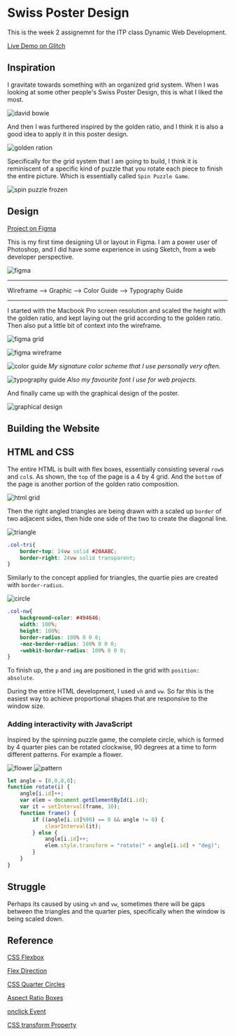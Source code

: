 # Swiss Poster Design

This is the week 2 assignemnt for the ITP class Dynamic Web Development.

[Live Demo on Glitch](www.glitch.com)

## Inspiration

I gravitate towards something with an organized grid system. When I was looking at some other people's Swiss Poster Design, this is what I liked the most.

![david bowie](https://cdn.shopify.com/s/files/1/0140/7312/products/david_bowie_2.jpg?v=1451967886)

And then I was furthered inspired by the golden ratio, and I think it is also a good idea to apply it in this poster design.

![golden ration](https://cdn.technologynetworks.com/tn/images/thumbs/webp/640_360/human-skulls-follow-da-vincis-golden-ratio-324837.webp?v=10395981)

Specifically for the grid system that I am going to build, I think it is reminiscent of a specific kind of puzzle that you rotate each piece to finish the entire picture. Which is essentially called `Spin Puzzle Game`.

![spin puzzle frozen](https://lh3.googleusercontent.com/proxy/lkzW_XxR2BZC55XZZPieDo1RdYQP1mqGeEULrNk-bYXwHasiujUwwgSJ7QxzLLdvb3HYgqAGv06bcyuCzCYUunN789CilIb6_0codYNAosQHmWP0)

## Design

[Project on Figma](https://www.figma.com/file/CqJmaQRtks6TGv7BLEZDOt/Swiss-Poster?node-id=6%3A71)

This is my first time designing UI or layout in Figma. I am a power user of Photoshop, and I did have some experience in using Sketch, from a web developer perspective.

![figma](public/img/figma.png)

***

Wireframe --> Graphic --> Color Guide --> Typography Guide

***

I started with the Macbook Pro screen resolution and scaled the height with the golden ratio, and kept laying out the grid according to the golden ratio. Then also put a little bit of context into the wireframe.

![figma grid](public/img/figma_grid.png)

![figma wireframe](public/img/wireframe.png)

![color guide](public/img/color_guide.png)
*My signature color scheme that I use personally very often.*

![typography guide](public/img/typography_guide.png)
*Also my favourite font I use for web projects.*

And finally came up with the graphical design of the poster.

![graphical design](public/img/graphical.png)

## Building the Website

## HTML and CSS

The entire HTML is built with flex boxes, essentially consisting several `row`s and `col`s. As shown, the `top` of the page is a 4 by 4 grid. And the `bottom` of the page is another portion of the golden ratio composition.

![html grid](public/img/html_grid.png)

Then the right angled triangles are being drawn with a scaled up `border` of two adjacent sides, then hide one side of the two to create the diagonal line.

![triangle](public/img/triangle.png)

```CSS
.col-tri{
    border-top: 24vw solid #20AABC;
    border-right: 24vw solid transparent;
}
```

Similarly to the concept applied for triangles, the quartie pies are created with `border-radius`.

![circle](public/img/quarter.png)

```CSS
.col-nw{
    background-color: #494646;
    width: 100%;
    height: 100%;
    border-radius: 100% 0 0 0;
    -moz-border-radius: 100% 0 0 0;
    -webkit-border-radius: 100% 0 0 0;
}
```

To finish up, the `p` and `img` are positioned in the grid with `position: absolute`.

During the entire HTML development, I used `vh` and `vw`. So far this is the easiest way to achieve proportional shapes that are responsive to the window size.

### Adding interactivity with JavaScript

Inspired by the spinning puzzle game, the complete circle, which is formed by 4 quarter pies can be rotated clockwise, 90 degrees at a time to form different patterns. For example a flower.

![flower](public/img/flower.png)
![pattern](public/img/pattern.gif)

```js
let angle = [0,0,0,0];
function rotate(i) {
    angle[i.id]++;
    var elem = document.getElementById(i.id);
    var it = setInterval(frame, 10);
    function frame() {
        if ((angle[i.id]%90) == 0 && angle != 0) {
            clearInterval(it);
        } else {
            angle[i.id]++;
            elem.style.transform = "rotate(" + angle[i.id] + "deg)";
        }
    }
}
```

## Struggle

Perhaps its caused by using `vh` and `vw`, sometimes there will be gaps between the triangles and the quarter pies, specifically when the window is being scaled down.

## Reference

[CSS Flexbox](https://www.w3schools.com/css/css3_flexbox.asp)

[Flex Direction](https://css-tricks.com/almanac/properties/f/flex-direction/)

[CSS Quarter Circles](http://jsfiddle.net/mitrosin/xb9edv64/)

[Aspect Ratio Boxes](https://css-tricks.com/aspect-ratio-boxes/)

[onclick Event](https://www.w3schools.com/jsref/event_onclick.asp)

[CSS transform Property](https://www.w3schools.com/cssref/css3_pr_transform.asp)